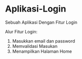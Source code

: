 # Aplikasi-Login
Sebuah Aplikasi Dengan Fitur Login

Alur Fitur Login:
1. Masukkan email dan password
2. Memvalidasi Masukan
3. Menampilkan Halaman Home
